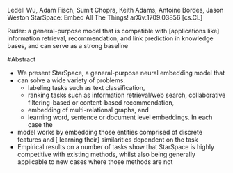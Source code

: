 Ledell Wu, Adam Fisch, Sumit Chopra, Keith Adams, Antoine Bordes, Jason Weston
StarSpace: Embed All The Things!
arXiv:1709.03856 [cs.CL]

Ruder: a general-purpose model that is
compatible with [applications like] information retrieval, recommendation, and
link prediction in knowledge bases, and
can serve as a strong baseline

#Abstract

* We present StarSpace, a general-purpose neural embedding model that
* can solve a wide variety of problems:
  * labeling tasks such as text classification,
  * ranking tasks such as information retrieval/web search, collaborative
    filtering-based or content-based recommendation,
  * embedding of multi-relational graphs, and
  * learning word, sentence or document level embeddings. In each case the
* model works by embedding those entities comprised of discrete features and [
  learning their] similarities dependent on the task
* Empirical results on a number of tasks show that
  StarSpace is highly competitive with existing methods, whilst also being
  generally applicable to new cases where those methods are not
